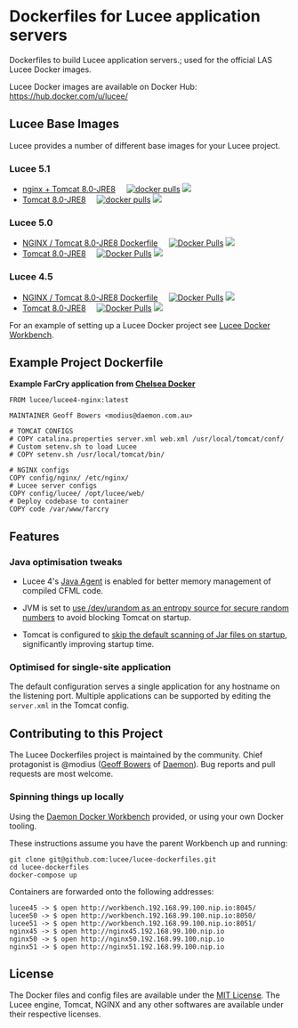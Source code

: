 # Dockerfiles for Lucee application servers

Dockerfiles to build Lucee application servers.; used for the official LAS Lucee Docker images.

Lucee Docker images are available on Docker Hub: https://hub.docker.com/u/lucee/

## Lucee Base Images

Lucee provides a number of different base images for your Lucee project.  

### Lucee 5.1

- [nginx + Tomcat 8.0-JRE8](./lucee-nginx/5.1/) &nbsp; &nbsp;
  [![docker pulls](https://img.shields.io/docker/pulls/lucee/lucee51-nginx.svg?label=docker+pulls)](https://hub.docker.com/r/lucee/lucee51-nginx/)
  [![](https://images.microbadger.com/badges/image/lucee/lucee51-nginx.svg)](https://microbadger.com/images/lucee/lucee51-nginx)
- [Tomcat 8.0-JRE8](./5.1/) &nbsp; &nbsp;
  [![docker pulls](https://img.shields.io/docker/pulls/lucee/lucee51.svg?label=docker+pulls)](https://hub.docker.com/r/lucee/lucee51/)
  [![](https://images.microbadger.com/badges/image/lucee/lucee51.svg)](https://microbadger.com/images/lucee/lucee51)

### Lucee 5.0

- [NGINX / Tomcat 8.0-JRE8 Dockerfile](./lucee-nginx/5.0/) 
  &nbsp; &nbsp; [![Docker Pulls](https://img.shields.io/docker/pulls/lucee/lucee5-nginx.svg?label=DockerHub+Images)](https://hub.docker.com/r/lucee/lucee5-nginx/) [![](https://badge.imagelayers.io/lucee/lucee5-nginx:5.0.0-t8.0.36.svg)](https://imagelayers.io/?images=lucee/lucee5-nginx:5.0.0-t8.0.36)
- [Tomcat 8.0-JRE8](./5.0/)
  &nbsp; &nbsp; [![Docker Pulls](https://img.shields.io/docker/pulls/lucee/lucee5.svg?label=DockerHub+Images)](https://hub.docker.com/r/lucee/lucee5/) [![](https://badge.imagelayers.io/lucee/lucee5:5.0.0-t8.0.36.svg)](https://imagelayers.io/?images=lucee/lucee5:5.0.0-t8.0.36) 

### Lucee 4.5

- [NGINX / Tomcat 8.0-JRE8 Dockerfile](./lucee-nginx/4.5/) 
  &nbsp; &nbsp; [![Docker Pulls](https://img.shields.io/docker/pulls/lucee/lucee4-nginx.svg?label=DockerHub+Images)](https://hub.docker.com/r/lucee/lucee4-nginx/) [![](https://badge.imagelayers.io/lucee/lucee4-nginx:latest.svg)](https://imagelayers.io/?images=lucee/lucee4-nginx:latest)
- [Tomcat 8.0-JRE8](./4.5/)
  &nbsp; &nbsp; [![Docker Pulls](https://img.shields.io/docker/pulls/lucee/lucee4.svg?label=DockerHub+Images)](https://hub.docker.com/r/lucee/lucee4/) [![](https://badge.imagelayers.io/lucee/lucee4:latest.svg)](https://imagelayers.io/?images=lucee/lucee4:latest) 


For an example of setting up a Lucee Docker project see [Lucee Docker Workbench](https://github.com/modius/lucee-docker-workbench).

## Example Project Dockerfile

**Example FarCry application from [Chelsea Docker](https://github.com/modius/chelsea-docker)**
```
FROM lucee/lucee4-nginx:latest

MAINTAINER Geoff Bowers <modius@daemon.com.au>

# TOMCAT CONFIGS
# COPY catalina.properties server.xml web.xml /usr/local/tomcat/conf/
# Custom setenv.sh to load Lucee
# COPY setenv.sh /usr/local/tomcat/bin/

# NGINX configs
COPY config/nginx/ /etc/nginx/
# Lucee server configs
COPY config/lucee/ /opt/lucee/web/
# Deploy codebase to container
COPY code /var/www/farcry
```

## Features

### Java optimisation tweaks

- Lucee 4's [Java Agent](http://blog.getrailo.com/post.cfm/railo-4-1-smarter-template-compilation) is enabled for better memory management of compiled CFML code.

- JVM is set to [use /dev/urandom as an entropy source for secure random numbers](http://support.run.pivotal.io/entries/59869725-Java-Web-Applications-Slow-Startup-or-Failing) to avoid blocking Tomcat on startup.

- Tomcat is configured to [skip the default scanning of Jar files on startup](http://www.gpickin.com/index.cfm/blog/how-to-get-your-tomcat-to-pounce-on-startup-not-crawl), significantly improving startup time.

### Optimised for single-site application

The default configuration serves a single application for any hostname on the listening port. Multiple applications can be supported by editing the `server.xml` in the Tomcat config.


## Contributing to this Project

The Lucee Dockerfiles project is maintained by the community. Chief protagonist is @modius ([Geoff Bowers](https://github.com/modius) of [Daemon](http://www.daemon.com.au)). Bug reports and pull requests are most welcome.

### Spinning things up locally

Using the [Daemon Docker Workbench](https://github.com/justincarter/docker-workbench) provided, or using your own Docker tooling.

These instructions assume you have the parent Workbench up and running:
```
git clone git@github.com:lucee/lucee-dockerfiles.git
cd lucee-dockerfiles
docker-compose up
```

Containers are forwarded onto the following addresses:
```
lucee45 -> $ open http://workbench.192.168.99.100.nip.io:8045/
lucee50 -> $ open http://workbench.192.168.99.100.nip.io:8050/
lucee51 -> $ open http://workbench.192.168.99.100.nip.io:8051/
nginx45 -> $ open http://nginx45.192.168.99.100.nip.io
nginx50 -> $ open http://nginx50.192.168.99.100.nip.io
nginx51 -> $ open http://nginx51.192.168.99.100.nip.io
```


## License

The Docker files and config files are available under the [MIT License](LICENSE). The Lucee engine, Tomcat, NGINX and any other softwares are available under their respective licenses.
